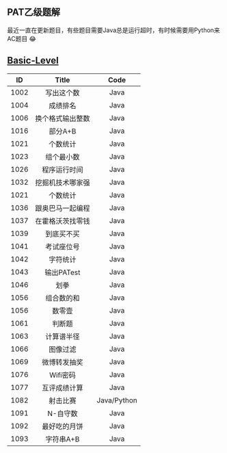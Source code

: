 ## PAT乙级题解
  最近一直在更新题目，有些题目需要Java总是运行超时，有时候需要用Python来AC题目 😂
## [Basic-Level](https://pintia.cn/problem-sets/994805260223102976/problems/type/7)

|ID|Title|Code|
|:-:|:-:|:-:|
|1002|写出这个数|Java|
|1004|成绩排名|Java|
|1006|换个格式输出整数|Java|
|1016|部分A+B|Java|
|1021|个数统计|Java|
|1023|组个最小数|Java|
|1026|程序运行时间|Java|
|1032|挖掘机技术哪家强|Java|
|1021|个数统计|Java|
|1036|跟奥巴马一起编程|Java|
|1037|在霍格沃茨找零钱|Java|
|1039|到底买不买|Java|
|1041|考试座位号|Java|
|1042|字符统计|Java|
|1043|输出PATest|Java|
|1046|划拳|Java|
|1056|组合数的和|Java|
|1056|数零壹|Java|
|1061|判断题|Java|
|1063|计算谱半径|Java|
|1066|图像过滤|Java|
|1069|微博转发抽奖|Java|
|1076|Wifi密码|Java|
|1077|互评成绩计算|Java|
|1082|射击比赛|Java/Python|
|1091|N-自守数|Java|
|1092|最好吃的月饼|Java|
|1093|字符串A+B|Java|

